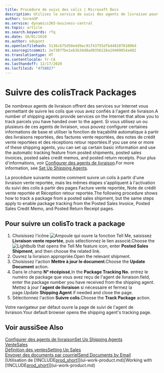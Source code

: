 ```yaml
---
title: Procédure de suivi des colis | Microsoft Docs
description: Utilisez le service de suivi des agents de livraison pour voir la progression d'une livraison.
author: SorenGP
ms.service: dynamics365-business-central
ms.topic: article
ms.search.keywords: rfq
ms.date: 10/01/2020
ms.author: edupont
ms.openlocfilehash: 5136c675d50e4d9ac91f43755dfb44810701096d
ms.sourcegitcommit: 2e7307fbe1eb3b34d0ad9356226a19409054a402
ms.translationtype: HT
ms.contentlocale: fr-CA
ms.lasthandoff: 12/17/2020
ms.locfileid: "4758027"
---
```

# <a name="track-packages"></a><span data-ttu-id="7965e-103">Suivre des colis</span><span class="sxs-lookup"><span data-stu-id="7965e-103">Track Packages</span></span>

<span data-ttu-id="7965e-104">De nombreux agents de livraison offrent des services sur Internet vous permettant de suivre les colis que vous avez confiés à l'agent de livraison.</span><span class="sxs-lookup"><span data-stu-id="7965e-104">A number of shipping agents provide services on the Internet that allow you to track parcels you have handed over to the agent.</span></span> <span data-ttu-id="7965e-105">Si vous utilisez un ou plusieurs de ces agents de livraison, vous pouvez configurer certaines informations de base et utiliser la fonction de traçabilité automatique à partir des livraisons reportées, des factures vente reportées, des notes de crédit vente reportées et des réceptions retour reportées.</span><span class="sxs-lookup"><span data-stu-id="7965e-105">If you use one or more of these shipping agents, you can set up certain basic information and use the automatic tracking feature from posted shipments, posted sales invoices, posted sales credit memos, and posted return receipts.</span></span> <span data-ttu-id="7965e-106">Pour plus d'informations, voir [Configurer des agents de livraison](sales-how-to-set-up-shipping-agents.md).</span><span class="sxs-lookup"><span data-stu-id="7965e-106">For more information, see [Set Up Shipping Agents](sales-how-to-set-up-shipping-agents.md).</span></span>  

<span data-ttu-id="7965e-107">La procédure suivante montre comment suivre un colis à partir d'une livraison vente reportée, mais les mêmes étapes s'appliquent à l'activation du suivi des colis à partir des pages Facture vente reportée, Note de crédit vente reportée et Réception retour reportée.</span><span class="sxs-lookup"><span data-stu-id="7965e-107">The following procedure shows how to track a package from a posted sales shipment, but the same steps apply to enable package tracking from the Posted Sales Invoice, Posted Sales Credit Memo, and Posted Return Receipt pages.</span></span>  

## <a name="to-track-a-package"></a><span data-ttu-id="7965e-108">Pour suivre un colis</span><span class="sxs-lookup"><span data-stu-id="7965e-108">To track a package</span></span>

1. <span data-ttu-id="7965e-109">Choisissez l'icône ![Ampoule qui ouvre la fonction Tell Me](media/ui-search/search_small.png "Dites-moi ce que vous voulez faire"), saisissez **Livraison vente reportée**, puis sélectionnez le lien associé.</span><span class="sxs-lookup"><span data-stu-id="7965e-109">Choose the ![Lightbulb that opens the Tell Me feature](media/ui-search/search_small.png "Tell me what you want to do") icon, enter **Posted Sales Shipment**, and then choose the related link.</span></span>
2. <span data-ttu-id="7965e-110">Ouvrez la livraison appropriée.</span><span class="sxs-lookup"><span data-stu-id="7965e-110">Open the relevant shipment.</span></span>
3. <span data-ttu-id="7965e-111">Choisissez l'action **Mettre à jour le document**.</span><span class="sxs-lookup"><span data-stu-id="7965e-111">Choose the **Update Document** action.</span></span>
4. <span data-ttu-id="7965e-112">Dans le champ **N° récépissé**,</span><span class="sxs-lookup"><span data-stu-id="7965e-112">In the **Package Tracking No.**</span></span> <span data-ttu-id="7965e-113">entrez le numéro de package que vous avez reçu de l'agent de livraison.</span><span class="sxs-lookup"><span data-stu-id="7965e-113">field, enter the package number you have received from the shipping agent.</span></span> <span data-ttu-id="7965e-114">Mettez à jour l'**agent de livraison** si nécessaire et fermez la page.</span><span class="sxs-lookup"><span data-stu-id="7965e-114">Update **Shipping Agent** if needed and close the page.</span></span>
5. <span data-ttu-id="7965e-115">Sélectionnez l'action **Suivre colis**.</span><span class="sxs-lookup"><span data-stu-id="7965e-115">Choose the **Track Package** action.</span></span>

<span data-ttu-id="7965e-116">Votre navigateur par défaut ouvre la page de suivi de l'agent de livraison.</span><span class="sxs-lookup"><span data-stu-id="7965e-116">Your default browser opens the shipping agent's tracking page.</span></span>

## <a name="see-also"></a><span data-ttu-id="7965e-117">Voir aussi</span><span class="sxs-lookup"><span data-stu-id="7965e-117">See Also</span></span>

[<span data-ttu-id="7965e-118">Configurer des agents de livraison</span><span class="sxs-lookup"><span data-stu-id="7965e-118">Set Up Shipping Agents</span></span>](sales-how-to-set-up-shipping-agents.md)  
[<span data-ttu-id="7965e-119">Vente</span><span class="sxs-lookup"><span data-stu-id="7965e-119">Sales</span></span>](sales-manage-sales.md)  
[<span data-ttu-id="7965e-120">Définition des ventes</span><span class="sxs-lookup"><span data-stu-id="7965e-120">Setting Up Sales</span></span>](sales-setup-sales.md)  
[<span data-ttu-id="7965e-121">Envoyer des documents par courriel</span><span class="sxs-lookup"><span data-stu-id="7965e-121">Send Documents by Email</span></span>](ui-how-send-documents-email.md)  
<span data-ttu-id="7965e-122">[Utilisation de [!INCLUDE[prod_short](includes/prod_short.md)]](ui-work-product.md)</span><span class="sxs-lookup"><span data-stu-id="7965e-122">[Working with [!INCLUDE[prod_short](includes/prod_short.md)]](ui-work-product.md)</span></span>
